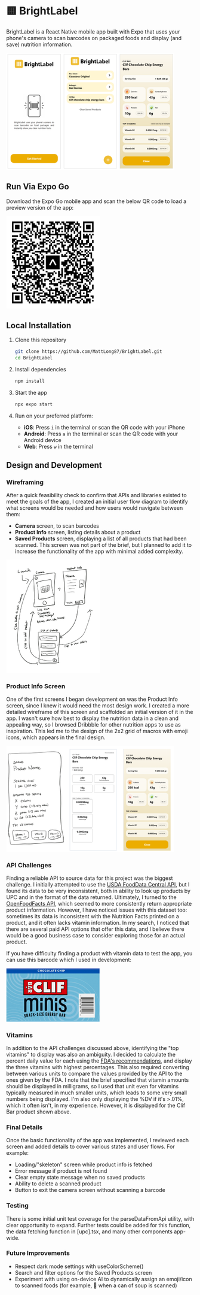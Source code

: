 # 🟨 BrightLabel
BrightLabel is a React Native mobile app built with Expo that uses your phone's camera to scan barcodes on packaged foods and display (and save) nutrition information.

<img src="https://raw.githubusercontent.com/MattLong87/BrightLabel/refs/heads/main/assets/images/design/screenshots.png" width="450">

## Run Via Expo Go
Download the Expo Go mobile app and scan the below QR code to load a preview version of the app:

<img src="https://raw.githubusercontent.com/MattLong87/BrightLabel/refs/heads/main/assets/images/design/qr_code.png" width="250">

## Local Installation
1. Clone this repository
   ```bash
   git clone https://github.com/MattLong87/BrightLabel.git
   cd BrightLabel
   ```

2. Install dependencies

   ```bash
   npm install
   ```

3. Start the app

   ```bash
   npx expo start
   ```

4. Run on your preferred platform:
   - **iOS**: Press `i` in the terminal or scan the QR code with your iPhone
   - **Android**: Press `a` in the terminal or scan the QR code with your Android device
   - **Web**: Press `w` in the terminal

## Design and Development
### Wireframing
After a quick feasibility check to confirm that APIs and libraries existed to meet the goals of the app, I created an initial user flow diagram to identify what screens would be needed and how users would navigate between them:
- **Camera** screen, to scan barcodes
- **Product Info** screen, listing details about a product
- **Saved Products** screen, displaying a list of all products that had been scanned. This screen was not part of the brief, but I planned to add it to increase the functionality of the app with minimal added complexity.
<img src="https://raw.githubusercontent.com/MattLong87/BrightLabel/refs/heads/main/assets/images/design/user_flow.jpg" width="250">

### Product Info Screen
One of the first screens I began development on was the Product Info screen, since I knew it would need the most design work. I created a more detailed wireframe of this screen and scaffolded an initial version of it in the app. I wasn't sure how best to display the nutrition data in a clean and appealing way, so I browsed Dribbble for other nutrition apps to use as inspiration. This led me to the design of the 2x2 grid of macros with emoji icons, which appears in the final design.

<img src="https://raw.githubusercontent.com/MattLong87/BrightLabel/refs/heads/main/assets/images/design/details_evolution.png" width="450">

### API Challenges
Finding a reliable API to source data for this project was the biggest challenge. I initially attempted to use the [USDA FoodData Central API](https://fdc.nal.usda.gov/api-guide), but I found its data to be very inconsistent, both in ability to look up products by UPC and in the format of the data returned. Ultimately, I turned to the [OpenFoodFacts API](https://openfoodfacts.github.io/openfoodfacts-server/api/), which seemed to more consistently return appropriate product information. However, I have noticed issues with this dataset too: sometimes its data is inconsistent with the Nutrition Facts printed on a product, and it often lacks vitamin information. In my search, I noticed that there are several paid API options that offer this data, and I believe there would be a good business case to consider exploring those for an actual product.

If you have difficulty finding a product with vitamin data to test the app, you can use this barcode which I used in development:

<img src="https://raw.githubusercontent.com/MattLong87/BrightLabel/refs/heads/main/assets/images/design/clif_bar.png" width="250">

### Vitamins
In addition to the API challenges discussed above, identifying the "top vitamins" to display was also an ambiguity. I decided to calculate the percent daily value for each using the [FDA's recommendations](https://www.fda.gov/food/nutrition-facts-label/daily-value-nutrition-and-supplement-facts-labels), and display the three vitamins with highest percentages. This also required converting between various units to compare the values provided by the API to the ones given by the FDA. I note that the brief specified that vitamin amounts should be displayed in milligrams, so I used that unit even for vitamins typically measured in much smaller units, which leads to some very small numbers being displayed. I'm also only displaying the %DV if it's >.01%, which it often isn't, in my experience. However, it is displayed for the Clif Bar product shown above.

### Final Details
Once the basic functionality of the app was implemented, I reviewed each screen and added details to cover various states and user flows. For example:
- Loading/"skeleton" screen while product info is fetched
- Error message if product is not found
- Clear empty state message when no saved products
- Ability to delete a scanned product
- Button to exit the camera screen without scanning a barcode

### Testing
There is some initial unit test coverage for the parseDataFromApi utility, with clear opportunity to expand. Further tests could be added for this function, the data fetching function in [upc].tsx, and many other components app-wide.

### Future Improvements
- Respect dark mode settings with useColorScheme()
- Search and filter options for the Saved Products screen
- Experiment with using on-device AI to dynamically assign an emoji/icon to scanned foods (for example, 🥫 when a can of soup is scanned)

